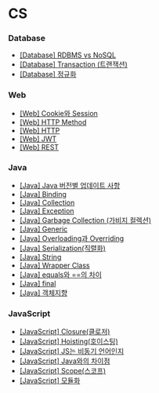 # CS
### Database
- [[Database] RDBMS vs NoSQL](https://github.com/homoonshi/CS/blob/main/Database/RDBMS%20vs%20NoSQL.md)
- [[Database] Transaction (트랜잭션)](https://github.com/homoonshi/CS/blob/main/Database/Transaction(%ED%8A%B8%EB%9E%9C%EC%9E%AD%EC%85%98).md)
- [[Database] 정규화](https://github.com/homoonshi/CS/blob/main/Database/%EC%A0%95%EA%B7%9C%ED%99%94.md)

### Web
- [[Web] Cookie와 Session](https://github.com/homoonshi/CS/blob/main/Web/Cookie%EC%99%80%20Session.md)
- [[Web] HTTP Method](https://github.com/homoonshi/CS/blob/main/Web/HTTP%20Method.md)
- [[Web] HTTP](https://github.com/homoonshi/CS/blob/main/Web/HTTP.md)
- [[Web] JWT](https://github.com/homoonshi/CS/blob/main/Web/JWT.md)
- [[Web] REST](https://github.com/homoonshi/CS/blob/main/Web/REST.md)


### Java
- [[Java] Java 버전별 업데이트 사항](https://github.com/homoonshi/CS/blob/main/Java/Java%20%EB%B2%84%EC%A0%84%EB%B3%84%20%EC%97%85%EB%8D%B0%EC%9D%B4%ED%8A%B8%20%EC%82%AC%ED%95%AD.md)
- [[Java] Binding](https://github.com/homoonshi/CS/blob/main/Java/Binding.md)
- [[Java] Collection](https://github.com/homoonshi/CS/blob/main/Java/Collection.md)
- [[Java] Exception](https://github.com/homoonshi/CS/blob/main/Java/Exception.md)
- [[Java] Garbage Collection (가비지 컬렉션)](https://github.com/homoonshi/CS/blob/main/Java/GarbageCollection(%EA%B0%80%EB%B9%84%EC%A7%80%EC%BB%AC%EB%A0%89%EC%85%98).md)
- [[Java] Generic](https://github.com/homoonshi/CS/blob/main/Java/Generic.md)
- [[Java] Overloading과 Overriding](https://github.com/homoonshi/CS/blob/main/Java/Overloading%EA%B3%BC%20Overriding.md)
- [[Java] Serialization(직렬화)](https://github.com/homoonshi/CS/blob/main/Java/Serialization(%EC%A7%81%EB%A0%AC%ED%99%94).md)
- [[Java] String](https://github.com/homoonshi/CS/blob/main/Java/String.md)
- [[Java] Wrapper Class](https://github.com/homoonshi/CS/blob/main/Java/Wrapper%20Class.md)
- [[Java] equals와 ==의 차이](https://github.com/homoonshi/CS/blob/main/Java/equals%EC%99%80%20%3D%3D%EC%9D%98%20%EC%B0%A8%EC%9D%B4.md)
- [[Java] final](https://github.com/homoonshi/CS/blob/main/Java/final.md)
- [[Java] 객체지향](https://github.com/homoonshi/CS/blob/main/Java/%EA%B0%9D%EC%B2%B4%EC%A7%80%ED%96%A5.md)

### JavaScript
- [[JavaScript] Closure(클로저)](https://github.com/homoonshi/CS/blob/main/JavaScript/Closure(%ED%81%B4%EB%A1%9C%EC%A0%80).md)
- [[JavaScript] Hoisting(호이스팅)](https://github.com/homoonshi/CS/blob/main/JavaScript/Hoisting(%ED%98%B8%EC%9D%B4%EC%8A%A4%ED%8C%85).md)
- [[JavaScript] JS는 비동기 언어인지](https://github.com/homoonshi/CS/blob/main/JavaScript/JS%EB%8A%94%20%EB%B9%84%EB%8F%99%EA%B8%B0%20%EC%96%B8%EC%96%B4%EC%9D%B8%EC%A7%80.md)
- [[JavaScript] Java와의 차이점](https://github.com/homoonshi/CS/blob/main/JavaScript/Java%EC%99%80%EC%9D%98%20%EC%B0%A8%EC%9D%B4%EC%A0%90.md)
- [[JavaScript] Scope(스코프)](https://github.com/homoonshi/CS/blob/main/JavaScript/Scope(%EC%8A%A4%EC%BD%94%ED%94%84).md)
- [[JavaScript] 모듈화](https://github.com/homoonshi/CS/blob/main/JavaScript/%EB%AA%A8%EB%93%88%ED%99%94.md)